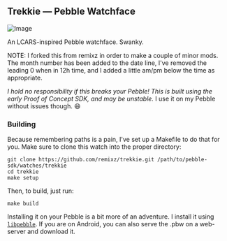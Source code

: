 ## Trekkie — Pebble Watchface

![Image](http://i.imgur.com/P1F6KJa.jpg)

An LCARS-inspired Pebble watchface. Swanky.

NOTE: I forked this from remixz in order to make a couple of minor mods.  The month number has been added to the date line, I've removed the leading 0 when in 12h time, and I added a little am/pm below the time as appropriate.

*I hold no responsibility if this breaks your Pebble! This is built using the early Proof of Concept SDK, and may be unstable.* I use it on my Pebble without issues though. :smile:

### Building

Because remembering paths is a pain, I've set up a Makefile to do that for you. Make sure to clone this watch into the proper directory:

```
git clone https://github.com/remixz/trekkie.git /path/to/pebble-sdk/watches/trekkie
cd trekkie
make setup
```

Then, to build, just run:
```
make build
```

Installing it on your Pebble is a bit more of an adventure. I install it using [`libpebble`](https://github.com/pebble/libpebble). If you are on Android, you can also serve the .pbw on a web-server and download it.
